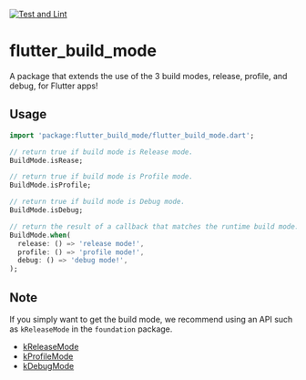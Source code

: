 [![Test and Lint](https://github.com/okaryo/flutter_build_mode/actions/workflows/test-and-lint.yml/badge.svg)](https://github.com/okaryo/flutter_build_mode/actions/workflows/test-and-lint.yml)

# flutter_build_mode

A package that extends the use of the 3 build modes, release, profile, and debug, for Flutter apps!

## Usage
```dart
import 'package:flutter_build_mode/flutter_build_mode.dart';

// return true if build mode is Release mode.
BuildMode.isRease;

// return true if build mode is Profile mode.
BuildMode.isProfile;

// return true if build mode is Debug mode.
BuildMode.isDebug;

// return the result of a callback that matches the runtime build mode.
BuildMode.when(
  release: () => 'release mode!',
  profile: () => 'profile mode!',
  debug: () => 'debug mode!',
);
```

## Note
If you simply want to get the build mode, we recommend using an API such as `kReleaseMode` in the `foundation` package.

- [kReleaseMode](https://api.flutter.dev/flutter/foundation/kReleaseMode-constant.html)
- [kProfileMode](https://api.flutter.dev/flutter/foundation/kProfileMode-constant.html)
- [kDebugMode](https://api.flutter.dev/flutter/foundation/kDebugMode-constant.html)
